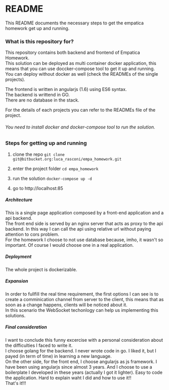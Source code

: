 # README #
This README documents the necessary steps to get the empatica homework get up and running. 

### What is this repository for? ###

This repository contains both backend and frontend of Empatica Homework.  
This solution can be deployed as multi container docker application, this means that you can use doccker-compose tool to get it up and running.   
You can deploy without docker as well (check the READMEs of the single projects).

The frontend is written in angularjs (1.6) using ES6 syntax.  
The backend is writtend in GO.  
There are no database in the stack.

For the details of each projects you can refer to the READMEs file of the project.  

###### You need to install docker and docker-compose tool to run the solution.

### Steps for getting up and running

1. clone the repo 
`git clone git@bitbucket.org:luca_rasconi/empa_homework.git`

2. enter the project folder 
`cd empa_homework`

3. run the solution
`docker-compose up -d`

4. go to http://localhost:85

##### Architecture
This is a single page application composed by a front-end application and a api backend.   
The front end side is served by an nginx server that acts as proxy to the api backend. In this way I can call the api using relative url without paying attention to cors problem.    
For the homework I choose to not use database because, imho, it wasn't so important. Of course I would choose one in a real application.   

##### Deployment
The whole project is dockerizable.

##### Expansion
In order to fullfill the real time requirement, the first options I can see is to create a comminication channel from server to the client, this means that as soon as a change happens, clients will be noticed about it.  
In this scenario the WebSocket techonlogy can help us implementing this solutions.  

##### Final consideration 
I want to conclude this funny excercise with a personal consideration about the difficulties I faced to write it.  
I choose golang for the backend. I never wrote code in go. I liked it, but I payed (in term of time) in learning a new language.   
On the other side, for the front end, I choose angularjs as js framework. I have been using angularjs since almost 3 years. And I choose to use a boilerplate I developed in these years (actually I got it lighter). Easy to code the application. Hard to explain waht I did and how to use it!!   
That's it!!!   
